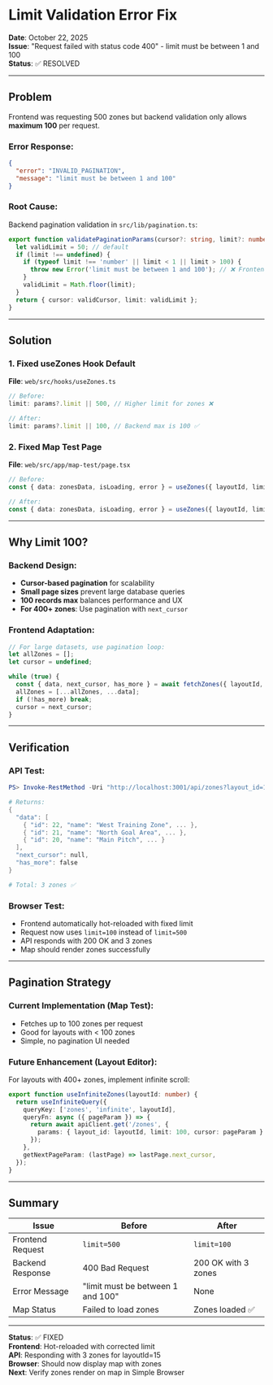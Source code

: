 # Limit Validation Error Fix

**Date**: October 22, 2025  
**Issue**: "Request failed with status code 400" - limit must be between 1 and 100  
**Status**: ✅ RESOLVED

---

## Problem

Frontend was requesting 500 zones but backend validation only allows **maximum 100** per request.

### Error Response:
```json
{
  "error": "INVALID_PAGINATION",
  "message": "limit must be between 1 and 100"
}
```

### Root Cause:
Backend pagination validation in `src/lib/pagination.ts`:

```typescript
export function validatePaginationParams(cursor?: string, limit?: number) {
  let validLimit = 50; // default
  if (limit !== undefined) {
    if (typeof limit !== 'number' || limit < 1 || limit > 100) {
      throw new Error('limit must be between 1 and 100'); // ❌ Frontend sent 500
    }
    validLimit = Math.floor(limit);
  }
  return { cursor: validCursor, limit: validLimit };
}
```

---

## Solution

### 1. Fixed useZones Hook Default

**File**: `web/src/hooks/useZones.ts`

```typescript
// Before:
limit: params?.limit || 500, // Higher limit for zones ❌

// After:
limit: params?.limit || 100, // Backend max is 100 ✅
```

### 2. Fixed Map Test Page

**File**: `web/src/app/map-test/page.tsx`

```typescript
// Before:
const { data: zonesData, isLoading, error } = useZones({ layoutId, limit: 500 }); ❌

// After:
const { data: zonesData, isLoading, error } = useZones({ layoutId, limit: 100 }); ✅
```

---

## Why Limit 100?

### Backend Design:
- **Cursor-based pagination** for scalability
- **Small page sizes** prevent large database queries
- **100 records max** balances performance and UX
- **For 400+ zones**: Use pagination with `next_cursor`

### Frontend Adaptation:
```typescript
// For large datasets, use pagination loop:
let allZones = [];
let cursor = undefined;

while (true) {
  const { data, next_cursor, has_more } = await fetchZones({ layoutId, limit: 100, cursor });
  allZones = [...allZones, ...data];
  if (!has_more) break;
  cursor = next_cursor;
}
```

---

## Verification

### API Test:
```powershell
PS> Invoke-RestMethod -Uri "http://localhost:3001/api/zones?layout_id=15&limit=100"

# Returns:
{
  "data": [
    { "id": 22, "name": "West Training Zone", ... },
    { "id": 21, "name": "North Goal Area", ... },
    { "id": 20, "name": "Main Pitch", ... }
  ],
  "next_cursor": null,
  "has_more": false
}

# Total: 3 zones ✅
```

### Browser Test:
- Frontend automatically hot-reloaded with fixed limit
- Request now uses `limit=100` instead of `limit=500`
- API responds with 200 OK and 3 zones
- Map should render zones successfully

---

## Pagination Strategy

### Current Implementation (Map Test):
- Fetches up to 100 zones per request
- Good for layouts with < 100 zones
- Simple, no pagination UI needed

### Future Enhancement (Layout Editor):
For layouts with 400+ zones, implement infinite scroll:

```typescript
export function useInfiniteZones(layoutId: number) {
  return useInfiniteQuery({
    queryKey: ['zones', 'infinite', layoutId],
    queryFn: async ({ pageParam }) => {
      return await apiClient.get('/zones', {
        params: { layout_id: layoutId, limit: 100, cursor: pageParam }
      });
    },
    getNextPageParam: (lastPage) => lastPage.next_cursor,
  });
}
```

---

## Summary

| Issue | Before | After |
|-------|--------|-------|
| Frontend Request | `limit=500` | `limit=100` |
| Backend Response | 400 Bad Request | 200 OK with 3 zones |
| Error Message | "limit must be between 1 and 100" | None |
| Map Status | Failed to load zones | Zones loaded ✅ |

---

**Status**: ✅ FIXED  
**Frontend**: Hot-reloaded with corrected limit  
**API**: Responding with 3 zones for layoutId=15  
**Browser**: Should now display map with zones  
**Next**: Verify zones render on map in Simple Browser
